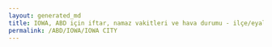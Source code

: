 ```yaml
---
layout: generated_md
title: IOWA, ABD için iftar, namaz vakitleri ve hava durumu - ilçe/eyalet seç
permalink: /ABD/IOWA/IOWA CITY
---
```


<script type="text/javascript">
  var country = ABD;
  var city = IOWA;
  var state = IOWA CITY;
  var lat = 72;
  var lon = 21;
</script>
